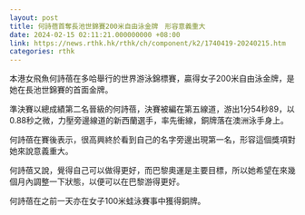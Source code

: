 ```yaml
---
layout: post
title: 何詩蓓首奪長池世錦賽200米自由泳金牌　形容意義重大
date: 2024-02-15 02:11:21.000000000 +08:00
link: https://news.rthk.hk/rthk/ch/component/k2/1740419-20240215.htm
categories: rthk
---
```


本港女飛魚何詩蓓在多哈舉行的世界游泳錦標賽，贏得女子200米自由泳金牌，是她在長池世錦賽的首面金牌。

準決賽以總成績第二名晉級的何詩蓓，決賽被編在第五線道，游出1分54秒89，以0.88秒之微，力壓旁邊線道的新西蘭選手，率先衝線，銅牌落在澳洲泳手身上。

何詩蓓在賽後表示，很高興終於看到自己的名字旁邊出現第一名，形容這個獎項對她來說意義重大。

何詩蓓又說，覺得自己可以做得更好，而巴黎奧運是主要目標，所以她希望在來幾個月內調整一下狀態，以便可以在巴黎游得更好。

何詩蓓在之前一天亦在女子100米蛙泳賽事中獲得銅牌。

